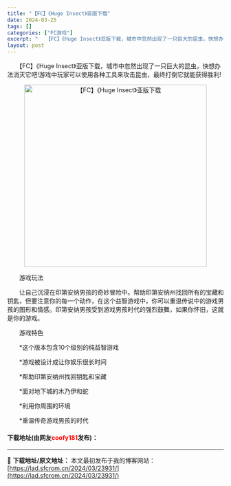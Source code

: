 ```yaml
---
title: "【FC】《Huge Insect》亚版下载"
date: 2024-03-25
tags: []
categories: ["FC游戏"]
excerpt: "　　【FC】《Huge Insect》亚版下载，城市中忽然出现了一只巨大的昆虫，快想办法消灭它吧!游戏中玩家可以使用各种工具来攻击昆虫，最终打倒它就能获得胜利! 　　游戏玩法 　　让自己沉浸在印第安纳男孩的奇妙冒险中。帮助印第安纳州找回所有的宝藏和钥匙，但要注意你的每一个动作，在这个益智游戏中，你可&hellip;"
layout: post
---
```


 <p>　　【FC】《Huge Insect》亚版下载，城市中忽然出现了一只巨大的昆虫，快想办法消灭它吧!游戏中玩家可以使用各种工具来攻击昆虫，最终打倒它就能获得胜利!</p> <p align="center"><img align="" border="0" src="https://lad.sfcrom.cn/wp-content/uploads/2024/03/20240325_66019314400a9.png" width="424" alt="【FC】《Huge Insect》亚版下载" /></p> <p>　　游戏玩法</p> <p>　　让自己沉浸在印第安纳男孩的奇妙冒险中。帮助印第安纳州找回所有的宝藏和钥匙，但要注意你的每一个动作，在这个益智游戏中，你可以重温传说中的游戏男孩的图形和情感。印第安纳男孩受到游戏男孩时代的强烈鼓舞，如果你怀旧，这就是你的游戏。</p> <p>　　游戏特色</p> <p>　　*这个版本包含10个级别的纯益智游戏</p> <p>　　*游戏被设计成让你娱乐很长时间</p> <p>　　*帮助印第安纳州找回钥匙和宝藏</p> <p>　　*面对地下城的木乃伊和蛇</p> <p>　　*利用你周围的环境</p> <p>　　*重温传奇游戏男孩的时代</p> <p><h4>下载地址(由网友<font color="red">coofy181</font>发布)：</h4></p> 

---
📖 **下载地址/原文地址：** 本文最初发布于我的博客网站：[https://lad.sfcrom.cn/2024/03/23931/](https://lad.sfcrom.cn/2024/03/23931/)
